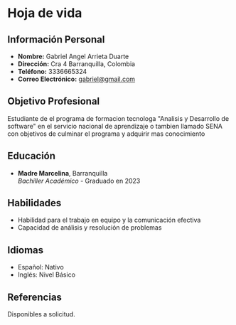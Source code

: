 # Hoja de vida

## Información Personal
- **Nombre:** Gabriel Angel Arrieta Duarte
- **Dirección:** Cra 4 Barranquilla, Colombia
- **Teléfono:** 3336665324
- **Correo Electrónico:** gabriel@gmail.com

## Objetivo Profesional
Estudiante de el programa de formacion tecnologa "Analisis y Desarrollo de software" en el servicio nacional de aprendizaje o tambien llamado SENA con objetivos de culminar el programa y adquirir mas conocimiento

## Educación
- **Madre Marcelina**, Barranquilla  
    *Bachiller Académico* - Graduado en 2023

 ## Habilidades
- Habilidad para el trabajo en equipo y la comunicación efectiva
- Capacidad de análisis y resolución de problemas

## Idiomas
- Español: Nativo
- Inglés: Nivel Básico

## Referencias
Disponibles a solicitud.
